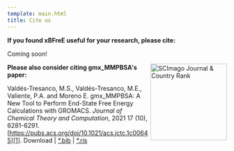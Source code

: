 ```yaml
---
template: main.html
title: Cite us
---
```


**If you found xBFreE useful for your research, please cite:**

Coming soon!

<a href="https://www.scimagojr.com/journalsearch.php?q=5100155074&amp;tip=sid&amp;exact=no" title="SCImago Journal 
&amp; Country Rank"><img border="0" align="right" width=175 src="https://www.scimagojr.com/journal_img.php?id=5100155074" 
alt="SCImago Journal &amp; Country Rank"  /></a>

**Please also consider citing gmx_MMPBSA's paper:**

Valdés-Tresanco, M.S., Valdés-Tresanco, M.E., Valiente, P.A. and Moreno E. gmx_MMPBSA: A New Tool to Perform 
End-State Free Energy Calculations with GROMACS. _Journal of Chemical Theory and Computation_, 2021 17 (10), 6281-6291. 
[https://pubs.acs.org/doi/10.1021/acs.jctc.1c00645][1]. Download | [*.bib](gmx_MMPBSA_citation.bib)
| [*.ris](gmx_MMPBSA_citation.ris)

[1]: https://pubs.acs.org/doi/10.1021/acs.jctc.1c00645